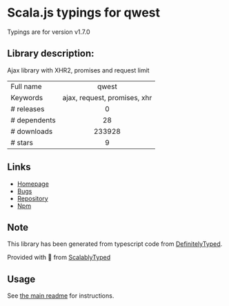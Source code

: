 
# Scala.js typings for qwest

Typings are for version v1.7.0

## Library description:
Ajax library with XHR2, promises and request limit

|                    |                 |
| ------------------ | :-------------: |
| Full name          | qwest |
| Keywords           | ajax, request, promises, xhr |
| # releases         | 0 |
| # dependents       | 28 |
| # downloads        | 233928 |
| # stars            | 9 |

## Links
- [Homepage](https://github.com/pyrsmk/qwest#readme)
- [Bugs](https://github.com/pyrsmk/qwest/issues)
- [Repository](https://github.com/pyrsmk/qwest)
- [Npm](https://www.npmjs.com/package/qwest)
    


## Note
This library has been generated from typescript code from [DefinitelyTyped](https://definitelytyped.org).

Provided with :purple_heart: from [ScalablyTyped](https://github.com/oyvindberg/ScalablyTyped)

## Usage
See [the main readme](../../readme.md) for instructions.


